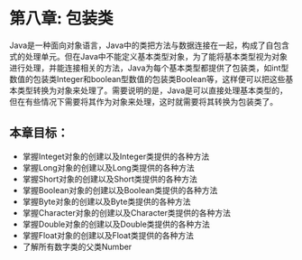 # 第八章: 包装类 #
Java是一种面向对象语言，Java中的类把方法与数据连接在一起，构成了自包含式的处理单元。但在Java中不能定义基本类型对象，为了能将基本类型视为对象进行处理，并能连接相关的方法，Java为每个基本类型都提供了包装类，如int型数值的包装类Integer和boolean型数值的包装类Boolean等，这样便可以把这些基本类型转换为对象来处理了。需要说明的是，Java是可以直接处理基本类型的，但在有些情况下需要将其作为对象来处理，这时就需要将其转换为包装类了。

## 本章目标：
- 掌握Integet对象的创建以及Integer类提供的各种方法
- 掌握Long对象的创建以及Long类提供的各种方法
- 掌握Short对象的创建以及Short类提供的各种方法
- 掌握Boolean对象的创建以及Boolean类提供的各种方法
- 掌握Byte对象的创建以及Byte类提供的各种方法
- 掌握Character对象的创建以及Character类提供的各种方法
- 掌握Double对象的创建以及Double类提供的各种方法
- 掌握Float对象的创建以及Float类提供的各种方法
- 了解所有数字类的父类Number
